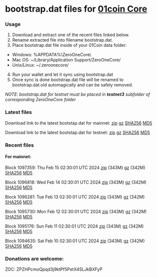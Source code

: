 # bootstrap.dat files for [01coin Core](https://01coin.io)

### Usage

1. Download and extract one of the recent files linked below.
2. Rename extracted file into filename bootstrap.dat.
3. Place bootstrap.dat file inside of your 01Coin data folder:
 - Windows: %APPDATA%\ZeroOneCore\
 - Mac OS: ~/Library/Application Support/ZeroOneCore/
 - Unix/Linux: ~/.zeroonecore/
4. Run your wallet and let it sync using bootstrap.dat
5. Once sync is done bootstrap.dat file will be renamed to bootstrap.dat.old automagically and can be safely removed.

_NOTE: bootstrap.dat for testnet must be placed in **testnet3** subfolder of corresponding ZeroOneCore folder_

### Latest files
Download link to the latest bootstap.dat for mainnet: [zip](https://files.01coin.io/mainnet/bootstrap.dat.zip) [gz](https://files.01coin.io/mainnet/bootstrap.dat.tar.gz) [SHA256](https://files.01coin.io/mainnet/sha256.txt) [MD5](https://files.01coin.io/mainnet/md5.txt)

Download link to the latest bootstap.dat for testnet: [zip](https://files.01coin.io/testnet/bootstrap.dat.zip) [gz](https://files.01coin.io/testnet/bootstrap.dat.tar.gz) [SHA256](https://files.01coin.io/testnet/sha256.txt) [MD5](https://files.01coin.io/testnet/md5.txt)

### Recent files

#### For mainnet:

Block 1097359: Thu Feb 15 02:30:01 UTC 2024 [zip](https://files.01coin.io/mainnet/2024-02-15/bootstrap.dat.zip) (343M) [gz](https://files.01coin.io/mainnet/2024-02-15/bootstrap.dat.tar.gz) (342M) [SHA256](https://files.01coin.io/mainnet/2024-02-15/sha256.txt) [MD5](https://files.01coin.io/mainnet/2024-02-15/md5.txt)

Block 1096818: Wed Feb 14 02:30:01 UTC 2024 [zip](https://files.01coin.io/mainnet/2024-02-14/bootstrap.dat.zip) (343M) [gz](https://files.01coin.io/mainnet/2024-02-14/bootstrap.dat.tar.gz) (342M) [SHA256](https://files.01coin.io/mainnet/2024-02-14/sha256.txt) [MD5](https://files.01coin.io/mainnet/2024-02-14/md5.txt)

Block 1096281: Tue Feb 13 02:30:01 UTC 2024 [zip](https://files.01coin.io/mainnet/2024-02-13/bootstrap.dat.zip) (343M) [gz](https://files.01coin.io/mainnet/2024-02-13/bootstrap.dat.tar.gz) (342M) [SHA256](https://files.01coin.io/mainnet/2024-02-13/sha256.txt) [MD5](https://files.01coin.io/mainnet/2024-02-13/md5.txt)

Block 1095730: Mon Feb 12 02:30:01 UTC 2024 [zip](https://files.01coin.io/mainnet/2024-02-12/bootstrap.dat.zip) (343M) [gz](https://files.01coin.io/mainnet/2024-02-12/bootstrap.dat.tar.gz) (342M) [SHA256](https://files.01coin.io/mainnet/2024-02-12/sha256.txt) [MD5](https://files.01coin.io/mainnet/2024-02-12/md5.txt)

Block 1095176: Sun Feb 11 02:30:01 UTC 2024 [zip](https://files.01coin.io/mainnet/2024-02-11/bootstrap.dat.zip) (343M) [gz](https://files.01coin.io/mainnet/2024-02-11/bootstrap.dat.tar.gz) (342M) [SHA256](https://files.01coin.io/mainnet/2024-02-11/sha256.txt) [MD5](https://files.01coin.io/mainnet/2024-02-11/md5.txt)

Block 1094635: Sat Feb 10 02:30:01 UTC 2024 [zip](https://files.01coin.io/mainnet/2024-02-10/bootstrap.dat.zip) (343M) [gz](https://files.01coin.io/mainnet/2024-02-10/bootstrap.dat.tar.gz) (342M) [SHA256](https://files.01coin.io/mainnet/2024-02-10/sha256.txt) [MD5](https://files.01coin.io/mainnet/2024-02-10/md5.txt)


### Donations are welcome:

ZOC: ZPZHPcmoQpqd3j9ktPf5PetX4SLJkBXFyP
